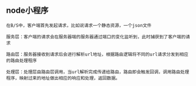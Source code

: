 ##  node小程序
	在B/S中，客户端首先发起请求，比如说请求一个静态资源，一个json文件

	服务层：客户端的请求会在服务器端的服务器通过端口的变化监听到，此时捕获到了客户端的请求

	路由层：服务器接收到请求后会进行解析url地址，根据路由逻辑将不同的url请求分发到相应的路由处理程序

	处理层：处理层由路由层调用，当url解析完成传递给路由，路由即会触发回调，调用路由处理程序，映射过来的地址做出相应的响应和处理，返回数据。

